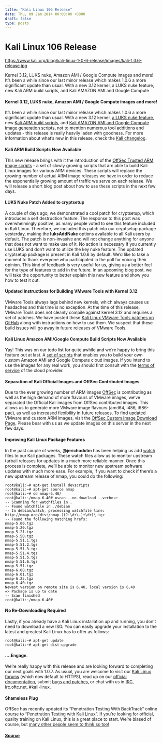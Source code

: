 ```yaml
---
title: "Kali Linux 106 Release"
date: Thu, 09 Jan 2014 00:00:00 +0000
draft: false
type: posts
---
```

# Kali Linux 106 Release

https://www.kali.org/blog/kali-linux-1-0-6-release/images/kali-1.0.6-release.jpg



Kernel 3.12, LUKS nuke, Amazon AMI / Google Compute images and more! It&rsquo;s been a while since our last minor release which makes 1.0.6 a more significant update than usual. With a new 3.12 kernel, a LUKS nuke feature, new Kali ARM build scripts, and Kali AMAZON AMI and Google Compute

#### Kernel 3.12, LUKS nuke, Amazon AMI / Google Compute images and more!

It’s been a while since our last minor release which makes 1.0.6 a more significant update than usual. With a new 3.12 kernel, [a LUKS nuke feature](https://www.kali.org/blog/emergency-self-destruction-luks-kali/), new [Kali ARM build scripts](https://gitlab.com/kalilinux/build-scripts/kali-arm), and [Kali AMAZON AMI and Google Compute image generation scripts](https://gitlab.com/kalilinux/build-scripts/kali-cloud), not to mention numerous tool additions and updates - this release is really heavily laden with goodness. For more information about what’s new in this release, check the [Kali changelog](https://bugs.kali.org/changelog_page.php).

#### Kali ARM Build Scripts Now Available

This new release brings with it the introduction of the [OffSec Trusted ARM image scripts](https://gitlab.com/kalilinux/build-scripts/kali-arm) - a set of slowly growing scripts that are able to build Kali Linux images for various ARM devices. These scripts will replace the growing number of actual ARM image releases we have in order to reduce the exponentially growing amount of traffic we serve on each release. We will release a short blog post about how to use these scripts in the next few days.

#### LUKS Nuke Patch Added to cryptsetup

A couple of days ago, we demonstrated a cool patch for cryptsetup, which introduces a self destruction feature. The response to this post was overwhelmingly positive, as many people voted to see this feature included in Kali Linux. Therefore, we included this patch into our cryptsetup package yesterday, making the **luksAddNuke** options available to all Kali users by default. The patch is non-invasive and will not change anything for anyone that does not want to make use of it. No action is necessary if you currently use LUKS and don’t want to utilize the key nuke feature. The updated cryptsetup package is present in Kali 1.0.6 by default. We’d like to take a moment to thank everyone who participated in the poll for voicing their opinion. This kind of feedback is very useful for us, giving us a better feel for the type of features to add in the future. In an upcoming blog post, we will take the opportunity to better explain this new feature and show you how to test it out.

#### Updated Instructions for Building VMware Tools with Kernel 3.12

VMware Tools always lags behind new kernels, which always causes us headaches and this time is no exception. At the time of this release, VMware Tools does not cleanly compile against kernel 3.12 and requires a set of patches. We have posted these [Kali Linux VMware Tools patches on GitHub](https://web.archive.org/web/20140326155849/https://github.com/offensive-security/kali-vmware-tools-patches) along with instructions on how to use them. We suspect that these build issues will go away in future releases of VMware Tools.

#### Kali Linux Amazon AMI/Google Compute Build Scripts Now Available

Yay! This was on our todo list for quite awhile and we’re happy to bring this feature out at last. A [set of scripts](https://gitlab.com/kalilinux/build-scripts/kali-cloud-build) that enables you to build your own custom Amazon AMI and Google Compute cloud images. If you intend to use the images for any real work, you should first consult with the [terms of service](https://aws.amazon.com/security/penetration-testing/) of the cloud provider.

#### Separation of Kali Official Images and OffSec Contributed Images

Due to the ever growing number of ARM images [OffSec](https://www.offsec.com/) is contributing as well as the high demand of more flavours of VMware images, we’ve separated the Official Kali images from OffSec contributed images. This allows us to generate more VMware image flavours (amd64, i486, i686-pae), as well as increased flexibility in future releases. To find updated VMware and custom ARM images, visit the [OffSec Custom Image Download Page](https://www.kali.org/get-kali/#kali-vm). Please bear with us as we update images on this server in the next few days.

#### Improving Kali Linux Package Features

In the past couple of weeks, **@jerichodotm** has been helping us add [watch](https://wiki.debian.org/debian/watch/) files to our Kali packages. These watch files allow us to monitor upstream tarball releases for updates in a much more reliable manner. Once this process is complete, we’ll be able to monitor new upstream software updates with much more ease. For example, if you want to check if there’s a new upstream release of nmap, you could do the following:

```console
root@kali:~# apt-get install devscripts
root@kali:~# apt-get source nmap
root@kali:~# cd nmap-6.40/
root@kali:~/nmap-6.40# uscan --no-download --verbose
-- Scanning for watchfiles in .
-- Found watchfile in ./debian
-- In debian/watch, processing watchfile line:
http://nmap.org/dist/nmap-((?:\d+\.)+\d+)\.tgz
-- Found the following matching hrefs:
nmap-5.00.tgz
nmap-5.20.tgz
nmap-5.21.tgz
nmap-5.50.tgz
nmap-5.51.1.tgz
nmap-5.51.2.tgz
nmap-5.51.3.tgz
nmap-5.51.4.tgz
nmap-5.51.5.tgz
nmap-5.51.6.tgz
nmap-5.51.tgz
nmap-6.00.tgz
nmap-6.01.tgz
nmap-6.25.tgz
nmap-6.40.tgz
Newest version on remote site is 6.40, local version is 6.40
=> Package is up to date
-- Scan finished
root@kali:~/nmap-6.40#
```

#### No Re-Downloading Required

Lastly, if you already have a Kali Linux installation up and running, you don’t need to download a new ISO. You can easily upgrade your installation to the latest and greatest Kali Linux has to offer as follows:

```console
root@kali:~# apt-get update
root@kali:~# apt-get dist-upgrade
```

#### ….Engage.

We’re really happy with this release and are looking forward to completing our next goals with 1.0.7. As usual, you are welcome to visit our [Kali Linux forums](https://forums.kali.org/) (which now default to HTTPS), read up on our [official documentation](https://www.kali.org/docs/), submit [bugs and patches](https://bugs.kali.org/), or chat with us in [IRC](https://www.kali.org/docs/community/kali-linux-irc-channel/), irc.oftc.net, #kali-linux.

#### Shameless Plug

OffSec has recently updated its “Penetration Testing With BackTrack” online course to “[Penetration Testing with Kali Linux](https://www.offsec.com/pwk-oscp/)”. If you’re looking for official, quality training on Kali Linux, this is a great place to start. We’re biased of course, but [many other people seem to think so too!](https://www.offsec.com/why-offsec/#testimonials)

#### [Source](https://www.kali.org/blog/kali-linux-1-0-6-release/)

